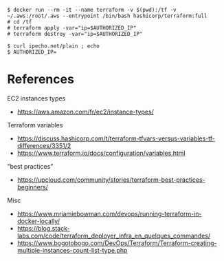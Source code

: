 ```
$ docker run --rm -it --name terraform -v $(pwd):/tf -v ~/.aws:/root/.aws --entrypoint /bin/bash hashicorp/terraform:full
# cd /tf
# terraform apply -var="ip=$AUTHORIZED_IP"
# terraform destroy -var="ip=$AUTHORIZED_IP"
```

```
$ curl ipecho.net/plain ; echo
$ AUTHORIZED_IP=
```

# References

EC2 instances types
* https://aws.amazon.com/fr/ec2/instance-types/

Terraform variables
* https://discuss.hashicorp.com/t/terraform-tfvars-versus-variables-tf-differences/3351/2
* https://www.terraform.io/docs/configuration/variables.html

"best practices"
* https://upcloud.com/community/stories/terraform-best-practices-beginners/

Misc

* https://www.mrjamiebowman.com/devops/running-terraform-in-docker-locally/
* https://blog.stack-labs.com/code/terraform_deployer_infra_en_quelques_commandes/
* https://www.bogotobogo.com/DevOps/Terraform/Terraform-creating-multiple-instances-count-list-type.php
